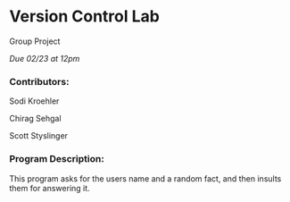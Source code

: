 # Version Control Lab
Group Project

*Due 02/23 at 12pm*

### Contributors:

Sodi Kroehler

Chirag Sehgal 

Scott Styslinger  


### Program Description:

This program asks for the users name and a random fact, and then insults them for answering it.
